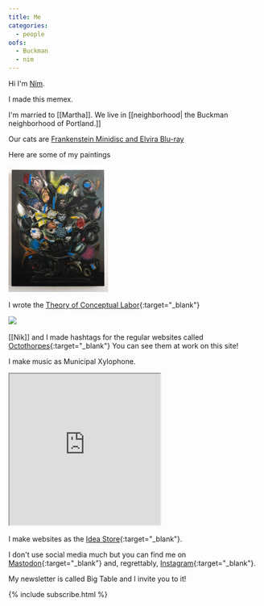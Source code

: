 ```yaml
---
title: Me
categories:
  - people
oofs:
  - Buckman
  - nim
---
```


Hi I'm [Ním](http://nimdaghlian.com).


I made this memex.

I'm married to [[Martha]]. We live in [[neighborhood| the Buckman neighborhood of Portland.]]

Our cats are [Frankenstein Minidisc and Elvira Blu-ray](https://www.instagram.com/frankensteinandelvira/)

Here are some of my paintings

<a href="https://nimdaghlian.com/" target="_blank"><img src="/assets/notes/bouquet-500h.jpg" height="250"></a>

I wrote the [Theory of Conceptual Labor](https://www.conceptuallabor.com/){:target="_blank"}

<a href="https://www.conceptuallabor.com/" target="_blank"><img src="https://www.conceptuallabor.com/images/book-stack.jpg" height="250" ></a>

[[Nik]] and I made hashtags for the regular websites called [Octothorpes](https://octothorp.es){:target="_blank"} You can see them at work on this site!

I make music as Municipal Xylophone.

<iframe style="width: 300px; height: 300px;" src="https://bandcamp.com/EmbeddedPlayer/album=1261774041/size=large/bgcol=ffffff/linkcol=0687f5/minimal=true/transparent=true/" seamless><a href="https://municipalxylophone.bandcamp.com/album/the-municipal-xylophone">The Municipal Xylophone by Municipal Xylophone</a></iframe>

I make websites as the [Idea Store](https://ideastore.dev/){:target="_blank"}.

I don't use social media much but you can find me on [Mastodon](https://xoxo.zone/@nim){:target="_blank"} and, regrettably, [Instagram](https://www.instagram.com/nimdaghlian/){:target="_blank"}.

My newsletter is called Big Table and I invite you to it!

{% include subscribe.html %}

